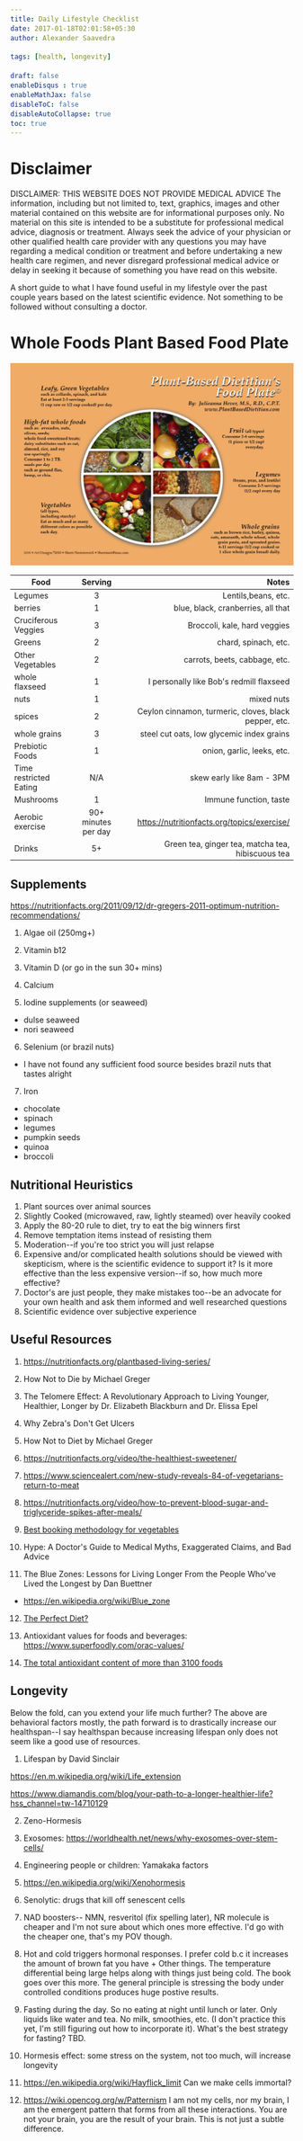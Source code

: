 ```yaml
---
title: Daily Lifestyle Checklist
date: 2017-01-18T02:01:58+05:30
author: Alexander Saavedra

tags: [health, longevity]

draft: false
enableDisqus : true
enableMathJax: false
disableToC: false
disableAutoCollapse: true
toc: true
---
```


# Disclaimer

DISCLAIMER: THIS WEBSITE DOES NOT PROVIDE MEDICAL ADVICE The information, including but not limited to, text, graphics, images and other material contained on this website are for informational purposes only. No material on this site is intended to be a substitute for professional medical advice, diagnosis or treatment. Always seek the advice of your physician or other qualified health care provider with any questions you may have regarding a medical condition or treatment and before undertaking a new health care regimen, and never disregard professional medical advice or delay in seeking it because of something you have read on this website.

A short guide to what I have found useful in my
lifestyle over the past couple years based on the latest scientific evidence. Not something to be followed without consulting a doctor.

# Whole Foods Plant Based Food Plate

![Whole Foods Plant Based](/whole-foods.jpg "Whole Foods plant based Foods")

| Food        | Serving           | Notes  |
| ------------- |:-------------:| -----:|
| Legumes      | 3 | Lentils,beans, etc. |
| berries      | 1      |   blue, black, cranberries, all that |
| Cruciferous Veggies | 3     |    Broccoli, kale, hard veggies |
| Greens | 2      |   chard, spinach, etc. |
| Other Vegetables | 2      |    carrots, beets, cabbage, etc. |
| whole flaxseed | 1      |    I personally like Bob's redmill flaxseed |
| nuts | 1      |   mixed nuts |
| spices | 2      |    Ceylon cinnamon, turmeric, cloves, black pepper, etc. |
| whole grains | 3     |    steel cut oats, low glycemic index grains |
| Prebiotic Foods | 1      | onion, garlic, leeks, etc. |
| Time restricted Eating | N/A     | skew early like 8am - 3PM |
| Mushrooms | 1      | Immune function, taste |
| Aerobic exercise | 90+ minutes per day      |   https://nutritionfacts.org/topics/exercise/ |
| Drinks | 5+      | Green tea, ginger tea, matcha tea, hibiscuous tea |

## Supplements

https://nutritionfacts.org/2011/09/12/dr-gregers-2011-optimum-nutrition-recommendations/

1. Algae oil (250mg+)

2. Vitamin b12 

3. Vitamin D (or go in the sun 30+ mins)

4. Calcium

5. Iodine supplements (or seaweed)
  - dulse seaweed
  - nori seaweed

6. Selenium (or brazil nuts)

  - I have not found any sufficient food source besides brazil nuts that tastes alright

7. Iron 

  - chocolate
  - spinach
  - legumes
  - pumpkin seeds
  - quinoa
  - broccoli

## Nutritional Heuristics

1) Plant sources over animal sources
2) Slightly Cooked (microwaved, raw, lightly steamed) over heavily cooked
3) Apply the 80-20 rule to diet, try to eat the big winners first
4) Remove temptation items instead of resisting them
5) Moderation--if you're too strict you will just relapse
6) Expensive and/or complicated health solutions should be viewed with skepticism, where is the scientific evidence to support it? 
Is it more effective than the less expensive version--if so, how much more effective?
7) Doctor's are just people, they make mistakes too--be an advocate for your own health 
and ask them informed and well researched questions
8) Scientific evidence over subjective experience 


## Useful Resources

1. https://nutritionfacts.org/plantbased-living-series/

2. How Not to Die by Michael Greger

3. The Telomere Effect: A Revolutionary Approach to Living Younger, Healthier, Longer by Dr. Elizabeth Blackburn and Dr. Elissa Epel

4. Why Zebra's Don't Get Ulcers

5. How Not to Diet by Michael Greger

6. https://nutritionfacts.org/video/the-healthiest-sweetener/

7. https://www.sciencealert.com/new-study-reveals-84-of-vegetarians-return-to-meat

8. https://nutritionfacts.org/video/how-to-prevent-blood-sugar-and-triglyceride-spikes-after-meals/

9. [Best booking methodology for vegetables](https://www.youtube.com/watch?v=CblEnrysVIA)

10. Hype: A Doctor's Guide to Medical Myths, Exaggerated Claims, and Bad Advice

11. The Blue Zones: Lessons for Living Longer From the People Who've Lived the Longest by Dan Buettner
  - https://en.wikipedia.org/wiki/Blue_zone

12. [The Perfect Diet?](https://www.health.harvard.edu/diet-and-weight-loss/the-perfect-diet)

13. Antioxidant values for foods and beverages: https://www.superfoodly.com/orac-values/

14. [The total antioxidant content of more than 3100 foods](https://www.ncbi.nlm.nih.gov/pmc/articles/PMC2841576/)


## Longevity
Below the fold, can you extend your life much further? The above are behavioral factors mostly, the path forward is to drastically increase
our healthspan--I say healthspan because increasing lifespan only does not seem like a good use of resources.

1. Lifespan by David Sinclair


https://en.m.wikipedia.org/wiki/Life_extension

https://www.diamandis.com/blog/your-path-to-a-longer-healthier-life?hss_channel=tw-14710129

2. Zeno-Hormesis

3. Exosomes: https://worldhealth.net/news/why-exosomes-over-stem-cells/

4. Engineering people or children: Yamakaka factors

5. https://en.wikipedia.org/wiki/Xenohormesis

6. Senolytic: drugs that kill off senescent cells

7. NAD boosters-- NMN, resveritol (fix spelling later), NR molecule is cheaper and I'm not sure about which ones more effective. I'd go with the cheaper one, that's my POV though.

8. Hot and cold triggers hormonal responses. I prefer cold b.c it increases the amount of brown fat you have + Other things. The temperature differential being large helps along with things just being cold. The book goes over this more. The general principle is stressing the body under controlled conditions produces huge postive results.

9. Fasting during the day. So no eating at night until lunch or later. Only liquids like water and tea. No milk, smoothies, etc. (I don't practice this yet, I'm still figuring out how to incorporate it). What's the best strategy for fasting? TBD.

10. Hormesis effect: some stress on the system, not too much, will increase longevity

11. https://en.wikipedia.org/wiki/Hayflick_limit
Can we make cells immortal? 

12. https://wiki.opencog.org/w/Patternism I am not my cells, nor my brain, I am the emergent pattern that forms from all these interactions.
You are not your brain, you are the result of your brain. This is not just a subtle difference.

